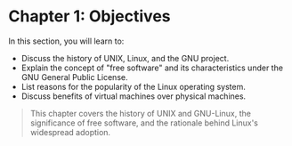 
# Chapter 1: Objectives

In this section, you will learn to:

- Discuss the history of UNIX, Linux, and the GNU project.
- Explain the concept of "free software" and its characteristics under the GNU General Public License.
- List reasons for the popularity of the Linux operating system.
- Discuss benefits of virtual machines over physical machines.

> This chapter covers the history of UNIX and GNU-Linux, the significance of free software, and the rationale behind Linux's widespread adoption.

